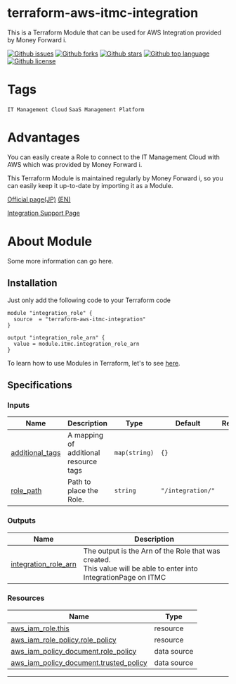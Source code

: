 # terraform-aws-itmc-integration

<!-- # Short Description -->

This is a Terraform Module that can be used for AWS Integration provided by Money Forward i.

<!-- # Badges -->

[![Github issues](https://img.shields.io/github/issues/umisora/terraform-aws-itmc-integration)](https://github.com/umisora/terraform-aws-itmc-integration/issues)
[![Github forks](https://img.shields.io/github/forks/umisora/terraform-aws-itmc-integration)](https://github.com/umisora/terraform-aws-itmc-integration/network/members)
[![Github stars](https://img.shields.io/github/stars/umisora/terraform-aws-itmc-integration)](https://github.com/umisora/terraform-aws-itmc-integration/stargazers)
[![Github top language](https://img.shields.io/github/languages/top/umisora/terraform-aws-itmc-integration)](https://github.com/umisora/terraform-aws-itmc-integration/)
[![Github license](https://img.shields.io/github/license/umisora/terraform-aws-itmc-integration)](https://github.com/umisora/terraform-aws-itmc-integration/)

# Tags

`IT Management Cloud` `SaaS Management Platform`

# Advantages

You can easily create a Role to connect to the IT Management Cloud with AWS which was provided by Money Forward i. 

This Terraform Module is maintained regularly by Money Forward i, 
so you can easily keep it up-to-date by importing it as a Module.

[Official page(JP)](https://i.moneyforward.com/) [(EN)](https://i.moneyforward.com/us/)

[Integration Support Page](https://support.itmc.i.moneyforward.com/article/dc2mjsw9oy-aws)


# About Module
<!-- 
  The following Document is automatically generated. 
  If you want to change them, edit `./.terraform-docs.yml`. 
-->
<!-- BEGIN_TF_DOCS -->

<!--  -->

Some more information can go here.

## Installation
Just only add the following code to your Terraform code

```hcl
module "integration_role" {
  source  = "terraform-aws-itmc-integration"
}

output "integration_role_arn" {
  value = module.itmc.integration_role_arn
}
```
To learn how to use Modules in Terraform, let's to see [here](https://developer.hashicorp.com/terraform/language/modules).

## Specifications
### Inputs

| Name | Description | Type | Default | Required |
|------|-------------|------|---------|:--------:|
| <a name="input_additional_tags"></a> [additional\_tags](#input\_additional\_tags) | A mapping of additional resource tags | `map(string)` | `{}` | no |
| <a name="input_role_path"></a> [role\_path](#input\_role\_path) | Path to place the Role. | `string` | `"/integration/"` | no |
<!-- ### Modules

No modules. -->
### Outputs

| Name | Description |
|------|-------------|
| <a name="output_integration_role_arn"></a> [integration\_role\_arn](#output\_integration\_role\_arn) | The output is the Arn of the Role that was created. <br>This value will be able to enter into IntegrationPage on ITMC |
<!--  -->
<!--  -->
### Resources

| Name | Type |
|------|------|
| [aws_iam_role.this](https://registry.terraform.io/providers/hashicorp/aws/latest/docs/resources/iam_role) | resource |
| [aws_iam_role_policy.role_policy](https://registry.terraform.io/providers/hashicorp/aws/latest/docs/resources/iam_role_policy) | resource |
| [aws_iam_policy_document.role_policy](https://registry.terraform.io/providers/hashicorp/aws/latest/docs/data-sources/iam_policy_document) | data source |
| [aws_iam_policy_document.trusted_policy](https://registry.terraform.io/providers/hashicorp/aws/latest/docs/data-sources/iam_policy_document) | data source |
---
<!--  -->
<!-- END_TF_DOCS -->


<!-- CREATED_BY_LEADYOU_README_GENERATOR -->